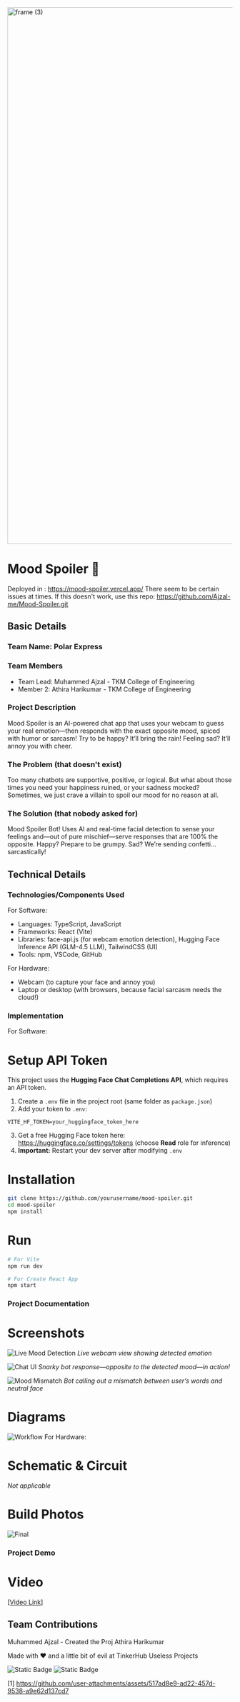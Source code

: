 <img width="3188" height="1202" alt="frame (3)" src="https://github.com/user-attachments/assets/517ad8e9-ad22-457d-9538-a9e62d137cd7" />

# Mood Spoiler 🤖

Deployed in : https://mood-spoiler.vercel.app/
There seem to be certain issues at times. If this doesn't work, use this repo: https://github.com/Ajzal-me/Mood-Spoiler.git

## Basic Details

### Team Name: Polar Express

### Team Members
- Team Lead: Muhammed Ajzal - TKM College of Engineering
- Member 2: Athira Harikumar - TKM College of Engineering

### Project Description
Mood Spoiler is an AI-powered chat app that uses your webcam to guess your real emotion—then responds with the exact opposite mood, spiced with humor or sarcasm! Try to be happy? It’ll bring the rain! Feeling sad? It’ll annoy you with cheer.

### The Problem (that doesn't exist)
Too many chatbots are supportive, positive, or logical. But what about those times you need your happiness ruined, or your sadness mocked? Sometimes, we just crave a villain to spoil our mood for no reason at all.

### The Solution (that nobody asked for)
Mood Spoiler Bot! Uses AI and real-time facial detection to sense your feelings and—out of pure mischief—serve responses that are 100% the opposite. Happy? Prepare to be grumpy. Sad? We’re sending confetti... sarcastically!

## Technical Details

### Technologies/Components Used

For Software:
- Languages: TypeScript, JavaScript
- Frameworks: React (Vite)
- Libraries: face-api.js (for webcam emotion detection), Hugging Face Inference API (GLM-4.5 LLM), TailwindCSS (UI)
- Tools: npm, VSCode, GitHub

For Hardware:
- Webcam (to capture your face and annoy you)
- Laptop or desktop (with browsers, because facial sarcasm needs the cloud!)

### Implementation

For Software:
# Setup API Token

This project uses the **Hugging Face Chat Completions API**, which requires an API token.

1. Create a `.env` file in the project root (same folder as `package.json`)
2. Add your token to `.env`:
```
VITE_HF_TOKEN=your_huggingface_token_here
```
3. Get a free Hugging Face token here: https://huggingface.co/settings/tokens (choose **Read** role for inference)
4. **Important:** Restart your dev server after modifying `.env`



# Installation
```bash
git clone https://github.com/yourusername/mood-spoiler.git
cd mood-spoiler
npm install
```

# Run
```bash
# For Vite
npm run dev

# For Create React App
npm start
```

### Project Documentation

# Screenshots

![Live Mood Detection](/assets/detection.png)
*Live webcam view showing detected emotion*

![Chat UI](/assets/chat.png)
*Snarky bot response—opposite to the detected mood—in action!*

![Mood Mismatch](/assets/Mismatch.png)
*Bot calling out a mismatch between user’s words and neutral face*

# Diagrams

![Workflow](/assets/workflow.png)
For Hardware:

# Schematic & Circuit

*Not applicable*

# Build Photos

![Final](/assets/Final.png)

### Project Demo

# Video
[[Video Link](https://drive.google.com/file/d/1kaLyh-s5DMNdbjFzG4dOWZzWujPadLIO/view?usp=sharing)]


## Team Contributions
Muhammed Ajzal - Created the Proj
Athira Harikumar

Made with ❤️ and a little bit of evil at TinkerHub Useless Projects

![Static Badge](https://img.shields.io/badge/TinkerHub-24?color=%23000000&link=https%3A%2F%2Fwww.tinkerhub.org%2F)
![Static Badge](https://img.shields.io/badge/UselessProjects--25-25?link=https%3A%2F%2Fwww.tinkerhub.org%2Fevents%2FQ2Q1TQKX6Q%2FUseless%2520Projects)

[1] https://github.com/user-attachments/assets/517ad8e9-ad22-457d-9538-a9e62d137cd7

